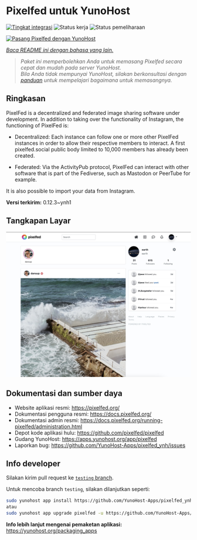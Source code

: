 <!--
N.B.: README ini dibuat secara otomatis oleh <https://github.com/YunoHost/apps/tree/master/tools/readme_generator>
Ini TIDAK boleh diedit dengan tangan.
-->

# Pixelfed untuk YunoHost

[![Tingkat integrasi](https://dash.yunohost.org/integration/pixelfed.svg)](https://ci-apps.yunohost.org/ci/apps/pixelfed/) ![Status kerja](https://ci-apps.yunohost.org/ci/badges/pixelfed.status.svg) ![Status pemeliharaan](https://ci-apps.yunohost.org/ci/badges/pixelfed.maintain.svg)

[![Pasang Pixelfed dengan YunoHost](https://install-app.yunohost.org/install-with-yunohost.svg)](https://install-app.yunohost.org/?app=pixelfed)

*[Baca README ini dengan bahasa yang lain.](./ALL_README.md)*

> *Paket ini memperbolehkan Anda untuk memasang Pixelfed secara cepat dan mudah pada server YunoHost.*  
> *Bila Anda tidak mempunyai YunoHost, silakan berkonsultasi dengan [panduan](https://yunohost.org/install) untuk mempelajari bagaimana untuk memasangnya.*

## Ringkasan

PixelFed is a decentralized and federated image sharing software under development.
In addition to taking over the functionality of Instagram, the functioning of PixelFed is:

* Decentralized: Each instance can follow one or more other PixelFed instances in order to allow their respective members to interact. A first pixelfed.social public body limited to 10,000 members has already been created.

* Federated: Via the ActivityPub protocol, PixelFed can interact with other software that is part of the Fediverse, such as Mastodon or PeerTube for example.

It is also possible to import your data from Instagram. 

**Versi terkirim:** 0.12.3~ynh1

## Tangkapan Layar

![Tangkapan Layar pada Pixelfed](./doc/screenshots/screenshots.jpg)

## Dokumentasi dan sumber daya

- Website aplikasi resmi: <https://pixelfed.org/>
- Dokumentasi pengguna resmi: <https://docs.pixelfed.org/>
- Dokumentasi admin resmi: <https://docs.pixelfed.org/running-pixelfed/administration.html>
- Depot kode aplikasi hulu: <https://github.com/pixelfed/pixelfed>
- Gudang YunoHost: <https://apps.yunohost.org/app/pixelfed>
- Laporkan bug: <https://github.com/YunoHost-Apps/pixelfed_ynh/issues>

## Info developer

Silakan kirim pull request ke [`testing` branch](https://github.com/YunoHost-Apps/pixelfed_ynh/tree/testing).

Untuk mencoba branch `testing`, silakan dilanjutkan seperti:

```bash
sudo yunohost app install https://github.com/YunoHost-Apps/pixelfed_ynh/tree/testing --debug
atau
sudo yunohost app upgrade pixelfed -u https://github.com/YunoHost-Apps/pixelfed_ynh/tree/testing --debug
```

**Info lebih lanjut mengenai pemaketan aplikasi:** <https://yunohost.org/packaging_apps>
